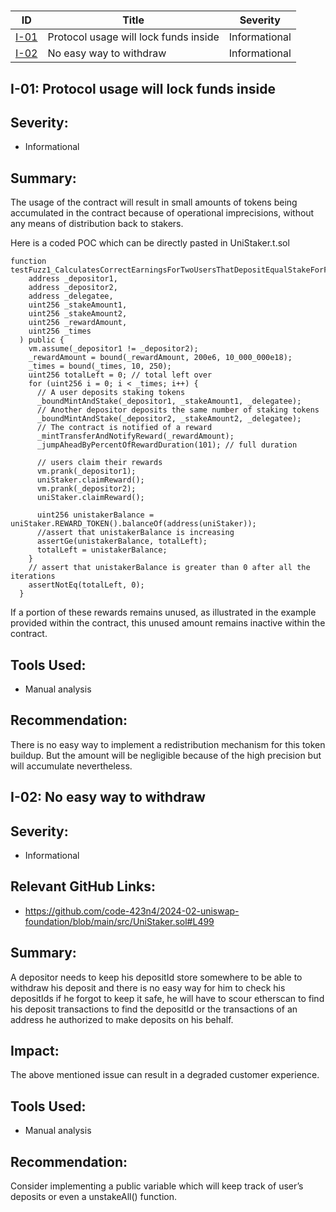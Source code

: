 # 

| ID | Title | Severity |
| --- | --- | --- |
| [I-01](#I-01) | Protocol usage will lock funds inside  | Informational |
| [I-02](#I-02) | No easy way to withdraw | Informational |

## **I-01**: Protocol usage will lock funds inside

## **Severity:**

- Informational

## **Summary:**

The usage of the contract will result in small amounts of tokens being accumulated in the contract because of operational imprecisions, without any means of distribution back to stakers.

Here is a coded POC which can be directly pasted in UniStaker.t.sol

```solidity
function testFuzz1_CalculatesCorrectEarningsForTwoUsersThatDepositEqualStakeForFullDuration(
    address _depositor1,
    address _depositor2,
    address _delegatee,
    uint256 _stakeAmount1,
    uint256 _stakeAmount2,
    uint256 _rewardAmount,
    uint256 _times
  ) public {
    vm.assume(_depositor1 != _depositor2);
    _rewardAmount = bound(_rewardAmount, 200e6, 10_000_000e18);
    _times = bound(_times, 10, 250);
    uint256 totalLeft = 0; // total left over
    for (uint256 i = 0; i < _times; i++) {
      // A user deposits staking tokens
      _boundMintAndStake(_depositor1, _stakeAmount1, _delegatee);
      // Another depositor deposits the same number of staking tokens
      _boundMintAndStake(_depositor2, _stakeAmount2, _delegatee);
      // The contract is notified of a reward
      _mintTransferAndNotifyReward(_rewardAmount);
      _jumpAheadByPercentOfRewardDuration(101); // full duration

      // users claim their rewards
      vm.prank(_depositor1);
      uniStaker.claimReward();
      vm.prank(_depositor2);
      uniStaker.claimReward();

      uint256 unistakerBalance = uniStaker.REWARD_TOKEN().balanceOf(address(uniStaker));
      //assert that unistakerBalance is increasing
      assertGe(unistakerBalance, totalLeft);
      totalLeft = unistakerBalance;
    }
    // assert that unistakerBalance is greater than 0 after all the iterations
    assertNotEq(totalLeft, 0);
  }
```

If a portion of these rewards remains unused, as illustrated in the example provided within the contract, this unused amount remains inactive within the contract.

## **Tools Used:**

- Manual analysis

## **Recommendation:**

There is no easy way to implement a redistribution mechanism for this token buildup. But the amount will be negligible because of the high precision but will accumulate nevertheless.  

## **I-02**: No easy way to withdraw

## **Severity:**

- Informational

## **Relevant GitHub Links:**

- https://github.com/code-423n4/2024-02-uniswap-foundation/blob/main/src/UniStaker.sol#L499

## **Summary:**

A depositor needs to keep his depositId store somewhere to be able to withdraw his deposit and there is no easy way for him to check his depositIds if he forgot to keep it safe, he will have to scour etherscan to find his deposit transactions to find the depositId or the transactions of an address he authorized to make deposits on his behalf. 

## **Impact:**

The above mentioned issue can result in a degraded customer experience. 

## **Tools Used:**

- Manual analysis

## **Recommendation:**

Consider implementing a public variable which will keep track of user’s deposits or even a unstakeAll() function.